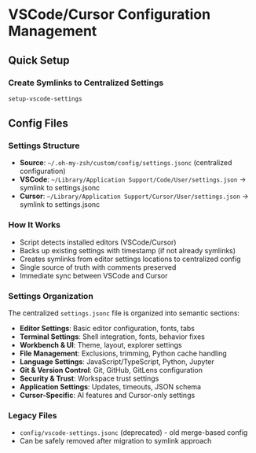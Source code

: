 # VSCode/Cursor Configuration Management

## Quick Setup

### Create Symlinks to Centralized Settings

```bash
setup-vscode-settings
```

## Config Files

### Settings Structure

- **Source**: `~/.oh-my-zsh/custom/config/settings.jsonc` (centralized configuration)
- **VSCode**: `~/Library/Application Support/Code/User/settings.json` → symlink to settings.jsonc
- **Cursor**: `~/Library/Application Support/Cursor/User/settings.json` → symlink to settings.jsonc

### How It Works

- Script detects installed editors (VSCode/Cursor)
- Backs up existing settings with timestamp (if not already symlinks)
- Creates symlinks from editor settings locations to centralized config
- Single source of truth with comments preserved
- Immediate sync between VSCode and Cursor

### Settings Organization

The centralized `settings.jsonc` file is organized into semantic sections:

- **Editor Settings**: Basic editor configuration, fonts, tabs
- **Terminal Settings**: Shell integration, fonts, behavior fixes
- **Workbench & UI**: Theme, layout, explorer settings
- **File Management**: Exclusions, trimming, Python cache handling
- **Language Settings**: JavaScript/TypeScript, Python, Jupyter
- **Git & Version Control**: Git, GitHub, GitLens configuration  
- **Security & Trust**: Workspace trust settings
- **Application Settings**: Updates, timeouts, JSON schema
- **Cursor-Specific**: AI features and Cursor-only settings

### Legacy Files

- `config/vscode-settings.jsonc` (deprecated) - old merge-based config
- Can be safely removed after migration to symlink approach
